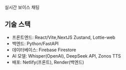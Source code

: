 실시간 보이스 채팅

## 기술 스택
- 프론트엔드: React/Vite,NextJS Zustand, Lottie-web
- 백엔드: Python/FastAPI
- 데이터베이스: Firebase Firestore
- AI 모델: Whisper(OpenAI), DeepSeek API, Zonos TTS
- 배포: Netlify(프론트), Render(백엔드)

